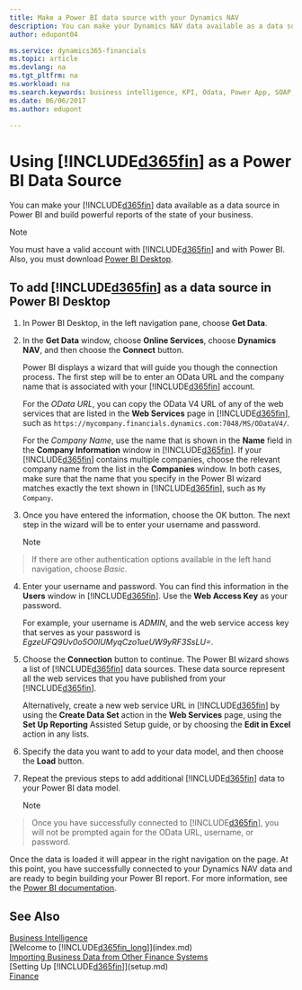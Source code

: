 ```yaml
---
title: Make a Power BI data source with your Dynamics NAV 
description: You can make your Dynamics NAV data available as a data source in Power BI and build powerful reports of the state of your business.
author: edupont04

ms.service: dynamics365-financials
ms.topic: article
ms.devlang: na
ms.tgt_pltfrm: na
ms.workload: na
ms.search.keywords: business intelligence, KPI, Odata, Power App, SOAP, analysis
ms.date: 06/06/2017
ms.author: edupont

---
```

# Using [!INCLUDE[d365fin](includes/d365fin_md.md)] as a Power BI Data Source
You can make your [!INCLUDE[d365fin](includes/d365fin_md.md)] data available as a data source in Power BI and build powerful reports of the state of your business.  

> [!NOTE]  
>   You must have a valid account with [!INCLUDE[d365fin](includes/d365fin_md.md)] and with Power BI. Also, you must download [Power BI Desktop](https://powerbi.microsoft.com/en-us/desktop/).  

## To add [!INCLUDE[d365fin](includes/d365fin_md.md)] as a data source in Power BI Desktop
1. In Power BI Desktop, in the left navigation pane, choose **Get Data**.
2. In the **Get Data** window, choose **Online Services**, choose **Dynamics NAV**, and then choose the **Connect** button.

   Power BI displays a wizard that will guide you though the connection process. The first step will be to enter an OData URL and the company name that is associated with your [!INCLUDE[d365fin](includes/d365fin_md.md)] account.  

   For the *OData URL*, you can copy the OData V4 URL of any of the web services that are listed in the **Web Services** page in [!INCLUDE[d365fin](includes/d365fin_md.md)], such as `https://mycompany.financials.dynamics.com:7048/MS/ODataV4/`.  

   For the *Company Name*, use the name that is shown in the **Name** field in the **Company Information** window in [!INCLUDE[d365fin](includes/d365fin_md.md)]. If your [!INCLUDE[d365fin](includes/d365fin_md.md)] contains multiple companies, choose the relevant company name from the list in the **Companies** window. In both cases, make sure that the name that you specify in the Power BI wizard matches exactly the text shown in [!INCLUDE[d365fin](includes/d365fin_md.md)], such as `My Company`.
3. Once you have entered the information, choose the OK button. The next step in the wizard will be to enter your username and password.

   > [!NOTE]  
>    If there are other authentication options available in the left hand navigation, choose *Basic*.
4. Enter your username and password. You can find this information in the **Users** window in [!INCLUDE[d365fin](includes/d365fin_md.md)]. Use the **Web Access Key** as your password.

   For example, your username is *ADMIN*, and the web service access key that serves as your password is *EgzeUFQ9Uv0o5O0lUMyqCzo1ueUW9yRF3SsLU=*.
5. Choose the **Connection** button to continue. The Power BI wizard shows a list of [!INCLUDE[d365fin](includes/d365fin_md.md)] data sources. These data source represent all the web services that you have published from your [!INCLUDE[d365fin](includes/d365fin_md.md)].

   Alternatively, create a new web service URL in [!INCLUDE[d365fin](includes/d365fin_md.md)] by using the **Create Data Set** action in the **Web Services** page, using the **Set Up Reporting** Assisted Setup guide, or by choosing the **Edit in Excel** action in any lists.

6. Specify the data you want to add to your data model, and then choose the **Load** button.
7. Repeat the previous steps to add additional [!INCLUDE[d365fin](includes/d365fin_md.md)] data to your Power BI data model.

   > [!NOTE]  
>    Once you have successfully connected to [!INCLUDE[d365fin](includes/d365fin_md.md)], you will not be prompted again for the OData URL, username, or password.

Once the data is loaded it will appear in the right navigation on the page. At this point, you have successfully connected to your Dynamics NAV data and are ready to begin building your Power BI report. For more information, see the [Power BI documentation](https://powerbi.microsoft.com/documentation/powerbi-landing-page/).

## See Also
[Business Intelligence](bi.md)  
[Welcome to [!INCLUDE[d365fin_long](includes/d365fin_long_md.md)]](index.md)  
[Importing Business Data from Other Finance Systems](upload-data.md)  
[Setting Up [!INCLUDE[d365fin](includes/d365fin_md.md)]](setup.md)  
[Finance](finance.md)  
